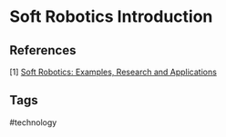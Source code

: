 # Soft Robotics Introduction

## References
[1] [Soft Robotics: Examples, Research and Applications](https://robotics24.net/blog/soft-robotics-examples-research-and-applications/)

## Tags
#technology
